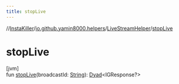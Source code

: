 ```yaml
---
title: stopLive
---
```

//[InstaKiller](../../../index.html)/[io.github.yamin8000.helpers](../index.html)/[LiveStreamHelper](index.html)/[stopLive](stop-live.html)



# stopLive



[jvm]\
fun [stopLive](stop-live.html)(broadcastId: [String](https://kotlinlang.org/api/latest/jvm/stdlib/kotlin/-string/index.html)): [Dyad](../../io.github.yamin8000/index.html#1921977161%2FClasslikes%2F863300109)&lt;IGResponse?&gt;




